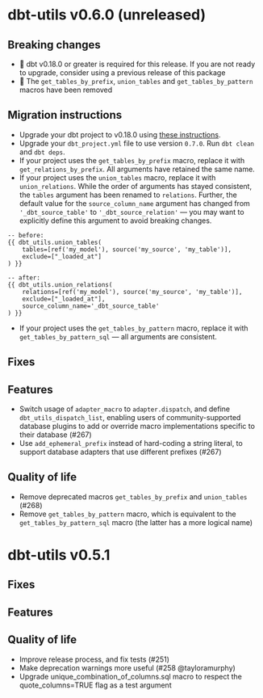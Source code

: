 # dbt-utils v0.6.0 (unreleased)

## Breaking changes
- :rotating_light: dbt v0.18.0 or greater is required for this release. If you are not ready to upgrade, consider using a previous release of this package
- :rotating_light: The `get_tables_by_prefix`, `union_tables` and `get_tables_by_pattern` macros have been removed

## Migration instructions
- Upgrade your dbt project to v0.18.0 using [these instructions](https://discourse.getdbt.com/t/prerelease-v0-18-0-marian-anderson/1545).
- Upgrade your `dbt_project.yml` file to use version `0.7.0`. Run `dbt clean` and `dbt deps`.
- If your project uses the `get_tables_by_prefix` macro, replace it with `get_relations_by_prefix`. All arguments have retained the same name.
- If your project uses the `union_tables` macro, replace it with `union_relations`. While the order of arguments has stayed consistent, the `tables` argument has been renamed to `relations`. Further, the default value for the `source_column_name` argument has changed from `'_dbt_source_table'` to `'_dbt_source_relation'` — you may want to explicitly define this argument to avoid breaking changes.

```
-- before:
{{ dbt_utils.union_tables(
    tables=[ref('my_model'), source('my_source', 'my_table')],
    exclude=["_loaded_at"]
) }}

-- after:
{{ dbt_utils.union_relations(
    relations=[ref('my_model'), source('my_source', 'my_table')],
    exclude=["_loaded_at"],
    source_column_name='_dbt_source_table'
) }}
```
- If your project uses the `get_tables_by_pattern` macro, replace it with `get_tables_by_pattern_sql` — all arguments are consistent.

## Fixes

## Features

* Switch usage of `adapter_macro` to `adapter.dispatch`, and define `dbt_utils_dispatch_list`,
enabling users of community-supported database plugins to add or override macro implementations
specific to their database (#267)
* Use `add_ephemeral_prefix` instead of hard-coding a string literal, to support
database adapters that use different prefixes (#267)

## Quality of life
* Remove deprecated macros `get_tables_by_prefix` and `union_tables` (#268)
* Remove `get_tables_by_pattern` macro, which is equivalent to the `get_tables_by_pattern_sql` macro (the latter has a more logical name)

# dbt-utils v0.5.1

## Fixes

## Features

## Quality of life
* Improve release process, and fix tests (#251)
* Make deprecation warnings more useful (#258 @tayloramurphy)
* Upgrade unique_combination_of_columns.sql macro to respect the quote_columns=TRUE flag as a test argument
